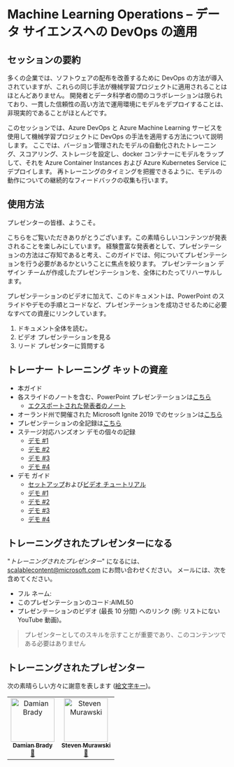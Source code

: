 # <a name="machine-learning-operations--applying-devops-to-data-science"></a>Machine Learning Operations – データ サイエンスへの DevOps の適用

## <a name="session-abstract"></a>セッションの要約

多くの企業では、ソフトウェアの配布を改善するために DevOps の方法が導入されていますが、これらの同じ手法が機械学習プロジェクトに適用されることはほとんどありません。 開発者とデータ科学者の間のコラボレーションは限られており、一貫した信頼性の高い方法で運用環境にモデルをデプロイすることは、非現実的であることがほとんどです。

このセッションでは、Azure DevOps と Azure Machine Learning サービスを使用して機械学習プロジェクトに DevOps の手法を適用する方法について説明します。 ここでは、バージョン管理されたモデルの自動化されたトレーニング、スコアリング、ストレージを設定し、docker コンテナーにモデルをラップして、それを Azure Container Instances および Azure Kubernetes Service にデプロイします。 再トレーニングのタイミングを把握できるように、モデルの動作についての継続的なフィードバックの収集も行います。

## <a name="how-to-use"></a>使用方法

プレゼンターの皆様、ようこそ。

こちらをご覧いただきありがとうございます。この素晴らしいコンテンツが発表されることを楽しみにしています。 経験豊富な発表者として、プレゼンテーションの方法はご存知であると考え、このガイドでは、何についてプレゼンテーションを行う必要があるかということに焦点を絞ります。 プレゼンテーション デザイン チームが作成したプレゼンテーションを、全体にわたってリハーサルします。

プレゼンテーションのビデオに加えて、このドキュメントは、PowerPoint のスライドやデモの手順とコードなど、プレゼンテーションを成功させるために必要なすべての資産にリンクしています。

1. ドキュメント全体を読む。
2. ビデオ プレゼンテーションを見る
3. リード プレゼンターに質問する

## <a name="assets-in-train-the-trainer-kit"></a>トレーナー トレーニング キットの資産

- 本ガイド
- 各スライドのノートを含む、PowerPoint プレゼンテーションは[こちら](https://globaleventcdn.blob.core.windows.net/assets/aiml/aiml50/AIML50_MachineLearningOperations–ApplyingDevOpstoDataScience.pptx)
  - [エクスポートされた発表者のノート](./SpeakerNotes.md)
- オーランド州で開催された Microsoft Ignite 2019 でのセッションは[こちら](https://myignite.techcommunity.microsoft.com/sessions/83003)
- プレゼンテーションの全記録は[こちら](https://youtu.be/UgM8_4fAni8)
- ステージ対応ハンズオン デモの個々の記録
  - [デモ #1](https://globaleventcdn.blob.core.windows.net/assets/aiml/aiml50/AIML50_demo_1.mp4)
  - [デモ #2](https://globaleventcdn.blob.core.windows.net/assets/aiml/aiml50/AIML50_demo_2.mp4)
  - [デモ #3](https://globaleventcdn.blob.core.windows.net/assets/aiml/aiml50/AIML50_demo_3.mp4)
  - [デモ #4](https://globaleventcdn.blob.core.windows.net/assets/aiml/aiml50/AIML50_demo_4.mp4)
- デモ ガイド
  - [セットアップ](./DEMO.md)および[ビデオ チュートリアル](https://youtu.be/C9WtOZaUoyA)
  - [デモ #1](./demos/1-Show_Faulty_Prediction.md)
  - [デモ #2](./demos/2-Build_a_Pipeline_With_Notebooks.md)
  - [デモ #3](./demos/3-Show_The_Build.md)
  - [デモ #4](./demos/4-Show_The_Release.md)

## <a name="become-a-trained-presenter"></a>トレーニングされたプレゼンターになる

"*トレーニングされたプレゼンター*" になるには、[scalablecontent@microsoft.com](mailto:scalablecontent@microsoft.com) にお問い合わせください。 メールには、次を含めてください。

- フル ネーム:
- このプレゼンテーションのコード:AIML50
- プレゼンテーションのビデオ (最長 10 分間) へのリンク (例: リストにない YouTube 動画)。

> プレゼンターとしてのスキルを示すことが重要であり、このコンテンツである必要はありません

## <a name="trained-presenters"></a>トレーニングされたプレゼンター

次の素晴らしい方々に謝意を表します ([絵文字キー](https://allcontributors.org/docs/en/emoji-key))。

<!-- ALL-CONTRIBUTORS-LIST:START - Do not remove or modify this section -->
<!-- prettier-ignore -->

<table>
<tr>
    <td align="center"><a href="https://github.com/Damovisa">
        <img src="https://avatars2.githubusercontent.com/u/1887732?s=460&v=4" width="100px;" alt="Damian Brady"/><br />
        <sub><b>Damian Brady</b></sub></a><br />
        <a href="" title="トーク">📢</a>
    </td>
    <td align="center"><a href="https://github.com/smurawski">
        <img src="https://avatars1.githubusercontent.com/u/4006985?s=460&v=4" width="100px;" alt="Steven Murawski"/><br />
        <sub><b>Steven Murawski</b></sub></a><br />
            <a href="https://github.com/microsoft/ignite-learning-paths-training-aiml/pull/9" title="ドキュメント">📖</a>
    </td>
</tr></table>

<!-- ALL-CONTRIBUTORS-LIST:END -->
